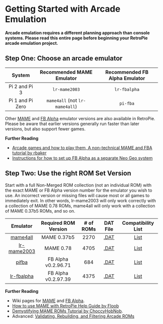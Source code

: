 # Getting Started with Arcade Emulation

**Arcade emulation requires a different planning approach than console systems. Please read this entire page before beginning your RetroPie arcade emulation project.**

## Step One: Choose an arcade emulator

| System | Recommended MAME Emulator| Recommended FB Alpha Emulator|
| :---: | :---: | :---: |
|Pi 2 and Pi 3| `lr-mame2003` | `lr-fbalpha`|
|Pi 1 and Pi Zero| `mame4all`  (not `lr-mame4all`) | `pi-fba`|

Other [MAME](MAME) and [FB Alpha](FinalBurn-Alpha) emulator versions are also available in RetroPie. Please be aware that earlier versions generally run faster than later versions, but also support fewer games.

**Further Reading**

* [Arcade games and how to play them, A non-technical MAME and FBA tutorial by rbaker](https://retropie.org.uk/forum/topic/7247/guide-arcade-games-and-how-to-play-them-a-non-technical-mame-fba-tutorial)
* [Instructions for how to set up FB Alpha as a separate Neo Geo system](Neo-Geo)

## Step Two: Use the right ROM Set Version
Start with a full Non-Merged ROM collection (not an individual ROM) with the exact MAME or FB Alpha version number for the emulator you wish to use. An incorrect version or missing files will cause most or all games to immediately exit. In other words, lr-mame2003 will only work correctly with a collection of MAME 0.78 ROMs, mame4all will only work with a collection of MAME 0.37b5 ROMs, and so on.

| Emulator | Required ROM Version | # of ROMs | DAT File | Compatibility List |
| :---: | :---: | :---: | :---: | :---: |
| [mame4all](MAME) | MAME 0.37b5 | 2270 | [.DAT](https://drive.google.com/file/d/0B2TMeZ6iEFvHQnJqS19JRUhzSmM/view?usp=sharing)| [List](https://docs.google.com/spreadsheets/d/1SHspjyHavY9-PKbO2swDr52BS2Wl_mB_Vjx2Z1SXiD8/edit) |
| [lr-mame2003](MAME) | MAME 0.78 | 4705 | [.DAT](https://drive.google.com/file/d/0B2TMeZ6iEFvHTkc2TXZOOFhCRzQ/view?usp=sharing)| [List](https://docs.google.com/spreadsheets/d/1LP1MELCvcxu7TfiowF_0ZuvRVEMqlfQyTVetnOJvuJc/edit?usp=sharing) |
| [pifba](FinalBurn-Alpha) | FB Alpha v0.2.96.71 | 684 | [.DAT](https://drive.google.com/file/d/0B2TMeZ6iEFvHaHUta2dQYk1HTGM/view?usp=sharing)| [List](https://docs.google.com/spreadsheets/d/1OZioLrz16ptaNbjQUDP5hhVzQDTOTn9Nz46Hbj3-06k/edit?usp=sharing) |
| [lr-fbalpha](FinalBurn-Alpha) | FB Alpha v0.2.97.39 | 4375 | [.DAT](https://github.com/libretro/fbalpha/blob/master/dats/FB%20Alpha%20v0.2.97.39%20(ClrMame%20Pro%20XML).dat.zip?raw=true)| [List](https://docs.google.com/spreadsheets/d/1GaqIIoiWbzKHwZ52S2xCSDQXILo81Ls1mHK6czKGAtM/edit?usp=sharing) |


**Further Reading**

- Wiki pages for [MAME](Mame) and [FB Alpha](FinalBurn-Alpha).
- [How to use MAME with RetroPie Help Guide by Floob](https://retropie.org.uk/forum/topic/2859/how-to-use-mame-with-retropie-help-guide)
- [Demystifying MAME ROMs Tutorial by ChoccyHobNob](http://choccyhobnob.com/tutorials/demystifying-mame-roms/).
- Advanced: [Validating, Rebuilding, and Filtering Arcade ROMs](Validating,-Rebuilding,-and-Filtering-Arcade-ROMs)
